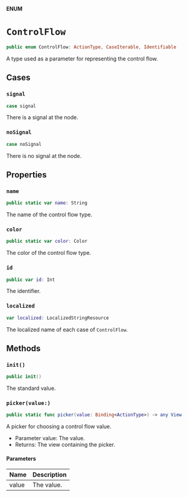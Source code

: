 **ENUM**

# `ControlFlow`

```swift
public enum ControlFlow: ActionType, CaseIterable, Identifiable
```

A type used as a parameter for representing the control flow.

## Cases
### `signal`

```swift
case signal
```

There is a signal at the node.

### `noSignal`

```swift
case noSignal
```

There is no signal at the node.

## Properties
### `name`

```swift
public static var name: String
```

The name of the control flow type.

### `color`

```swift
public static var color: Color
```

The color of the control flow type.

### `id`

```swift
public var id: Int
```

The identifier.

### `localized`

```swift
var localized: LocalizedStringResource
```

The localized name of each case of ``ControlFlow``.

## Methods
### `init()`

```swift
public init()
```

The standard value.

### `picker(value:)`

```swift
public static func picker(value: Binding<ActionType>) -> any View
```

A picker for choosing a control flow value.
- Parameter value: The value.
- Returns: The view containing the picker.

#### Parameters

| Name | Description |
| ---- | ----------- |
| value | The value. |